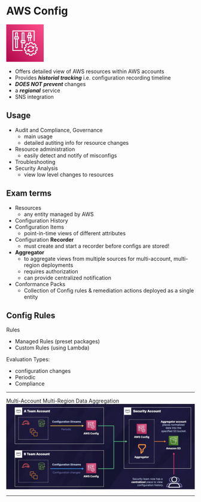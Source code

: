 # AWS Config
<img src="../../images/Config.png" alt="Config" style="height: 100px; width:100px;"/>  

- Offers detailed view of  AWS resources within AWS accounts
- Provides ***historial tracking*** i.e. configuration recording timeline
- ***DOES NOT prevent*** changes
- a ***regional*** service
- SNS integration

## Usage
- Audit and Compliance, Governance
  - main usage
  - detailed autiting info for resource changes
- Resource administration
  - easily detect and notify of misconfigs
- Troubleshooting
- Security Analysis
  - view low level changes to resources

## Exam terms
- Resources
  - any entity managed by AWS
- Configuration History
- Configuration Items
  - point-in-time views of different attributes
- Configuration **Recorder**
  - must create and start a recorder before configs are stored!
- **Aggregator**
  - to aggregate views from multiple sources for multi-account, multi-region deployments 
  - requires authorization
  - can provide centralized notification
- Conformance Packs
  - Collection of Config rules & remediation actions deployed as a single entity

## Config Rules

Rules 
- Managed Rules (preset packages)
- Custom Rules (using Lambda)

Evaluation Types:
- configuration changes
- Periodic
- Compliance 
  

---  

Multi-Account Multi-Region Data Aggregation  
![Aggregator](../../images/ConfigAggregator.jpg)

---  

